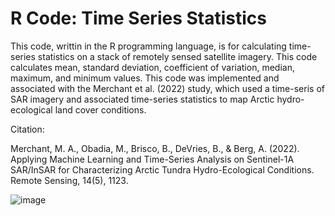 # R Code: Time Series Statistics

This code, writtin in the R programming language, is for calculating time-series statistics on a stack of remotely sensed satellite imagery. This code calculates mean, standard deviation, coefficient of variation, median, maximum, and minimum values. This code was implemented and associated with the Merchant et al. (2022) study, which used a time-seris of SAR imagery and associated time-series statistics to map Arctic hydro-ecological land cover conditions.

Citation:

Merchant, M. A., Obadia, M., Brisco, B., DeVries, B., & Berg, A. (2022). Applying Machine Learning and Time-Series Analysis on Sentinel-1A SAR/InSAR for Characterizing Arctic Tundra Hydro-Ecological Conditions. Remote Sensing, 14(5), 1123.

![image](https://github.com/RemoteSenseiMichael/R-Code-Time-Series-Statistics/assets/83989128/ea306d08-93ab-4288-8f0c-0f091ac25c1a)
